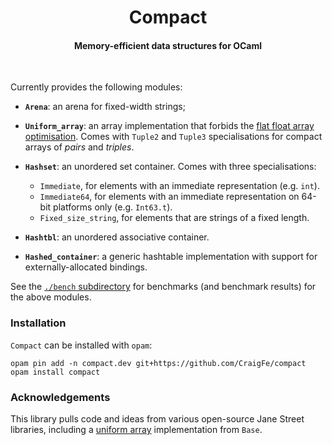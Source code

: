 <h1 align="center">Compact</h1>
<h4 align="center">Memory-efficient data structures for OCaml</h4>
<br>

Currently provides the following modules:

- **`Arena`**: an arena for fixed-width strings;

- **`Uniform_array`**: an array implementation that forbids the [flat float
  array optimisation][flat-float-array]. Comes with `Tuple2` and `Tuple3`
  specialisations for compact arrays of _pairs_ and _triples_.

- **`Hashset`**: an unordered set container. Comes with three specialisations:
  - `Immediate`, for elements with an immediate representation
    (e.g. `int`).
  - `Immediate64`, for elements with an immediate 
    representation on 64-bit platforms only (e.g. `Int63.t`).
  - `Fixed_size_string`, for elements that are strings of a fixed length.

- **`Hashtbl`**: an unordered associative container.

- **`Hashed_container`**: a generic hashtable implementation with support for
  externally-allocated bindings.

See the [`./bench` subdirectory](./bench/) for benchmarks (and benchmark
results) for the above modules.

[flat-float-array]: https://dev.realworldocaml.org/runtime-memory-layout.html#scrollNav-3-1

### Installation

`Compact` can be installed with `opam`:

```
opam pin add -n compact.dev git+https://github.com/CraigFe/compact
opam install compact
```

### Acknowledgements

This library pulls code and ideas from various open-source Jane Street
libraries, including a [uniform array][base-uniform-array] implementation from
`Base`.

[base-uniform-array]: https://github.com/janestreet/base/blob/caae3c2bacebd558ae2b0bbea807ec9703fb7508/src/uniform_array.ml
